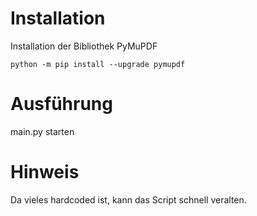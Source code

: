 # Installation
Installation der Bibliothek PyMuPDF

<code>python -m pip install --upgrade pymupdf</code>

# Ausführung
main.py starten

# Hinweis
Da vieles hardcoded ist, kann das Script schnell veralten.